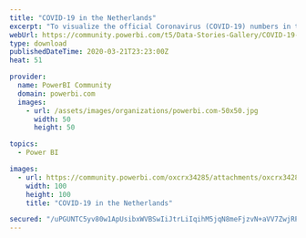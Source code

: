```yaml
---
title: "COVID-19 in the Netherlands"
excerpt: "To visualize the official Coronavirus (COVID-19) numbers in the Netherlands, that RIVM (National Institute for Public Health and the Environment)"
webUrl: https://community.powerbi.com/t5/Data-Stories-Gallery/COVID-19-in-the-Netherlands/m-p/985504
type: download
publishedDateTime: 2020-03-21T23:23:00Z
heat: 51

provider:
  name: PowerBI Community
  domain: powerbi.com
  images:
    - url: /assets/images/organizations/powerbi.com-50x50.jpg
      width: 50
      height: 50

topics:
  - Power BI

images:
  - url: https://community.powerbi.com/oxcrx34285/attachments/oxcrx34285/DataStoriesGallery/3538/1/CorVir1_tn.jpg
    width: 100
    height: 100
    title: "COVID-19 in the Netherlands"

secured: "/uPGUNTC5yv80w1ApUsibxWVBSwIiJtrLiIqihM5jqN8meFjzvN+aVV7ZwjRPHi2yvoVTAMd1xqU+EFQ0MvME0m2CQKCMuY/ZzEcb26coIzHH8xUqllak15woDl3LEkznHN6FZm8kT5dzMoEgXD6xykUI41MDAdqMqxA3aaZDuiGEo/ZPOsSoMwIlb4rB/KB385HeCglS1tD2qmrOntTn8sAioPj8mLlhhQ0gNkcTzoGJOW/QZkzeod7B++4AjT6+q0tF+Fdkctw7MEc+C2ExO6luY2Hgr1wPxmIXWDfjE4vdiaiBigpZ0RaDI63QK11pqDttw5zLnInHWuPALOYUC/H9zZ31LhgYr1NKVONW4BfgU0dd6Wy0pHwILc1geU9;YySjJRA8Wm8EPTbu6GnScQ=="
---
```


